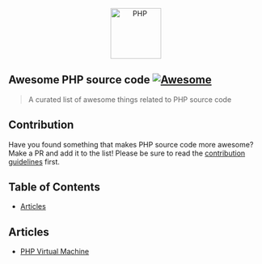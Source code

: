 <p align="center">
    <img title="PHP" height="100" src="https://i0.wp.com/phpmagazine.net/wp-content/uploads/2020/09/php8.png?fit=420%2C206&ssl=1" />
</p>

## Awesome PHP source code [![Awesome](https://rawcdn.githack.com/sindresorhus/awesome/d7305f38d29fed78fa85652e3a63e154dd8e8829/media/badge.svg)](https://github.com/sindresorhus/awesome)

> A curated list of awesome things related to PHP source code

## Contribution
Have you found something that makes PHP source code more awesome? Make a PR and add it to the list! Please be sure to read the [contribution guidelines](CONTRIBUTING.md) first.

## Table of Contents

- [Articles](#articles)

## Articles
* [PHP Virtual Machine](https://nikic.github.io/2017/04/14/PHP-7-Virtual-machine.html)

